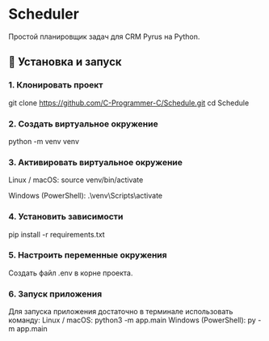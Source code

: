 # Scheduler
Простой планировщик задач для CRM Pyrus на Python.
## 🚀 Установка и запуск

### 1. Клонировать проект

git clone https://github.com/C-Programmer-C/Schedule.git
cd Schedule

### 2. Создать виртуальное окружение
python -m venv venv

### 3. Активировать виртуальное окружение
Linux / macOS:
source venv/bin/activate

Windows (PowerShell):
.\venv\Scripts\activate

### 4. Установить зависимости
pip install -r requirements.txt

### 5. Настроить переменные окружения
Создать файл .env в корне проекта.

### 6. Запуск приложения
Для запуска приложения достаточно в терминале использовать команду:
Linux / macOS:
python3 -m app.main
Windows (PowerShell):
py -m app.main
